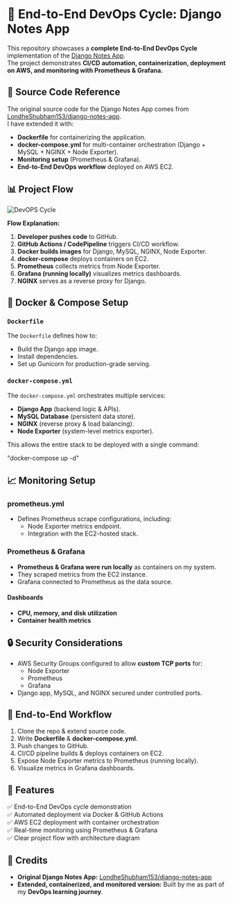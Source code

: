 # 📘 End-to-End DevOps Cycle: Django Notes App

This repository showcases a **complete End-to-End DevOps Cycle** implementation of the [Django Notes App](https://github.com/LondheShubham153/django-notes-app.git).  
The project demonstrates **CI/CD automation, containerization, deployment on AWS, and monitoring with Prometheus & Grafana.**

## 📂 Source Code Reference
The original source code for the Django Notes App comes from [LondheShubham153/django-notes-app](https://github.com/LondheShubham153/django-notes-app.git).  
I have extended it with:
- **Dockerfile** for containerizing the application.
- **docker-compose.yml** for multi-container orchestration (Django + MySQL + NGINX + Node Exporter).
- **Monitoring setup** (Prometheus & Grafana).
- **End-to-End DevOps workflow** deployed on AWS EC2.


## 📊 Project Flow

![DevOPS Cycle](https://github.com/user-attachments/assets/20963b5a-d53a-4747-aec9-3c23db35734f)


**Flow Explanation:**
1. **Developer pushes code** to GitHub.
2. **GitHub Actions / CodePipeline** triggers CI/CD workflow.
3. **Docker builds images** for Django, MySQL, NGINX, Node Exporter.
4. **docker-compose** deploys containers on EC2.
5. **Prometheus** collects metrics from Node Exporter.
6. **Grafana (running locally)** visualizes metrics dashboards.
7. **NGINX** serves as a reverse proxy for Django.


## 🐳 Docker & Compose Setup

### `Dockerfile`
The `Dockerfile` defines how to:
- Build the Django app image.
- Install dependencies.
- Set up Gunicorn for production-grade serving.

### `docker-compose.yml`
The `docker-compose.yml` orchestrates multiple services:
- **Django App** (backend logic & APIs).
- **MySQL Database** (persistent data store).
- **NGINX** (reverse proxy & load balancing).
- **Node Exporter** (system-level metrics exporter).

This allows the entire stack to be deployed with a single command:

"docker-compose up -d"

## 📈 Monitoring Setup  

### prometheus.yml  
- Defines Prometheus scrape configurations, including:  
  - Node Exporter metrics endpoint.  
  - Integration with the EC2-hosted stack.  

### Prometheus & Grafana  
- **Prometheus & Grafana were run locally** as containers on my system.  
- They scraped metrics from the EC2 instance.  
- Grafana connected to Prometheus as the data source.  

#### Dashboards  
- **CPU, memory, and disk utilization**  
- **Container health metrics**  


## 🔒 Security Considerations  

- AWS Security Groups configured to allow **custom TCP ports** for:  
  - Node Exporter  
  - Prometheus  
  - Grafana  
- Django app, MySQL, and NGINX secured under controlled ports.  


## 🚀 End-to-End Workflow  

1. Clone the repo & extend source code.  
2. Write **Dockerfile** & **docker-compose.yml**.  
3. Push changes to GitHub.  
4. CI/CD pipeline builds & deploys containers on EC2.  
5. Expose Node Exporter metrics to Prometheus (running locally).  
6. Visualize metrics in Grafana dashboards.  


## 📌 Features  

✅ End-to-End DevOps cycle demonstration  
✅ Automated deployment via Docker & GitHub Actions  
✅ AWS EC2 deployment with container orchestration  
✅ Real-time monitoring using Prometheus & Grafana  
✅ Clear project flow with architecture diagram  


## 🙌 Credits  

- **Original Django Notes App:** [LondheShubham153/django-notes-app](https://github.com/LondheShubham153/django-notes-app.git)  
- **Extended, containerized, and monitored version:** Built by me as part of my **DevOps learning journey**.  
